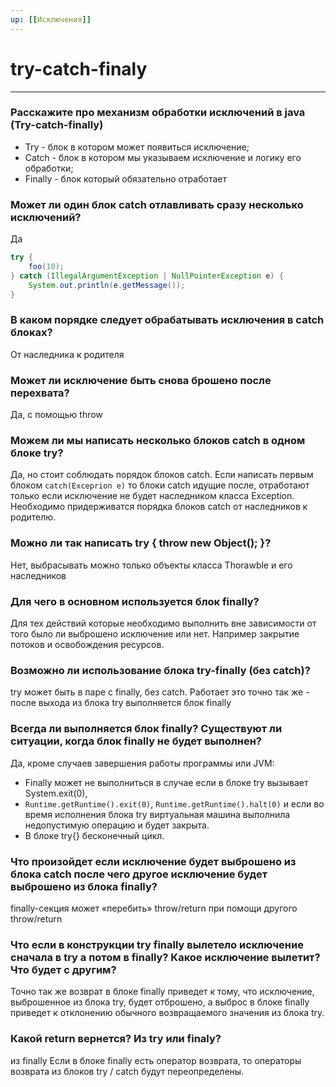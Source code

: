 ```yaml
---
up: [[Исключения]]
---
```

# try-catch-finaly
---
### Расскажите про механизм обработки исключений в java (Try-catch-finally)
* Try - блок в котором может появиться исключение;  
* Catch - блок в котором мы указываем исключение и логику его обработки;  
* Finally - блок который обязательно отработает

### Может ли один блок catch отлавливать сразу несколько исключений?
Да
```java
try {
	foo(10);
} catch (IllegalArgumentException | NullPointerException e) {
	System.out.println(e.getMessage());
}
```

### В каком порядке следует обрабатывать исключения в catch блоках?
От наследника к родителя

### Может ли исключение быть снова брошено после перехвата?
Да, с помощью throw

### Можем ли мы написать несколько блоков catch в одном блоке try?
Да, но стоит соблюдать порядок блоков catch. Если написать первым блоком `catch(Exceprion e)`  то блоки catch идущие после, отработают только если исключение не будет наследником класса Exception. Необходимо придерживатся порядка блоков catch от наследников к родителю.

### Можно ли так написать try { throw new Object(); }?
Нет, выбрасывать можно только объекты класса Thorawble и его наследников

### Для чего в основном используется блок finally?
Для тех действий которые необходимо выполнить вне зависимости от того было ли выброшено исключение или нет. Например закрытие потоков и освобождения ресурсов.

### Возможно ли использование блока try-finally (без catch)?      
try может быть в паре с finally, без catch. Работает это точно так же - после выхода из блока try выполняется блок finally

### Всегда ли выполняется блок finally? Существуют ли ситуации, когда блок finally не будет выполнен?      
Да, кроме случаев завершения работы программы или JVM:  
  
* Finally может не выполниться в случае если в блоке try вызывает System.exit(0),  
* `Runtime.getRuntime().exit(0)`, `Runtime.getRuntime().halt(0)` и если во время исполнения блока try виртуальная машина выполнила недопустимую операцию и будет закрыта.  
* В блоке try{} бесконечный цикл.

### Что произойдет если исключение будет выброшено из блока catch после чего другое исключение будет выброшено из блока finally?
finally-секция может «перебить» throw/return при помощи другого throw/return

### Что если в конструкции try finally вылетело исключение сначала в try а потом в finally? Какое исключение вылетит? Что будет с другим?
Точно так же возврат в блоке finally приведет к тому, что исключение, выброшенное из блока try, будет отброшено, а выброс в блоке finally приведет к отклонению обычного возвращаемого значения из блока try.

### Какой return вернется? Из try или finaly?
из finally Если в блоке finally есть оператор возврата, то операторы возврата из блоков try / catch будут переопределены.